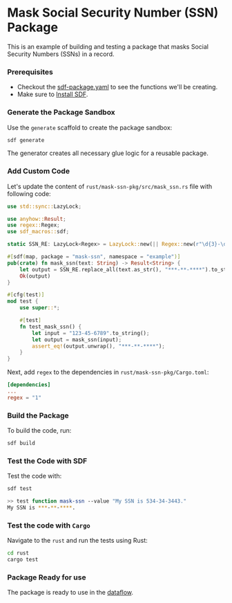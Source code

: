 # Mask Social Security Number (SSN) Package

This is an example of building and testing a package that masks Social Security Numbers (SSNs) in a record.

### Prerequisites

* Checkout the [sdf-package.yaml](./sdf-package.yaml) to see the functions we'll be creating.
* Make sure to [Install SDF].


### Generate the Package Sandbox

Use the `generate` scaffold to create the package sandbox:

```bash
sdf generate
```

The generator creates all necessary glue logic for a reusable package.


### Add Custom Code

Let's update the content of `rust/mask-ssn-pkg/src/mask_ssn.rs` file with following code:

```rust
use std::sync::LazyLock;

use anyhow::Result;
use regex::Regex;
use sdf_macros::sdf;

static SSN_RE: LazyLock<Regex> = LazyLock::new(|| Regex::new(r"\d{3}-\d{2}-\d{4}").unwrap());

#[sdf(map, package = "mask-ssn", namespace = "example")]
pub(crate) fn mask_ssn(text: String) -> Result<String> {
    let output = SSN_RE.replace_all(text.as_str(), "***-**-****").to_string();
    Ok(output)
}

#[cfg(test)]
mod test {
    use super::*;

    #[test]
    fn test_mask_ssn() {
        let input = "123-45-6789".to_string();
        let output = mask_ssn(input);
        assert_eq!(output.unwrap(), "***-**-****");
    }
}
```

Next, add `regex` to the dependencies in `rust/mask-ssn-pkg/Cargo.toml`:

```toml
[dependencies]
...
regex = "1"
```

### Build the Package

To build the code, run:

```bash
sdf build
```


### Test the Code with SDF

Test the code with:

```bash
sdf test
```

```bash
>> test function mask-ssn --value "My SSN is 534-34-3443."
My SSN is ***-**-****.
```


### Test the code with `Cargo`

Navigate to the `rust` and run the tests using Rust:

```bash
cd rust
cargo test
```

### Package Ready for use

The package is ready to use in the [dataflow](../../).


[Install SDF]: /README.MD#prerequisites
